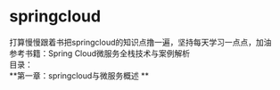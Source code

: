 # springcloud
打算慢慢跟着书把springcloud的知识点撸一遍，坚持每天学习一点点，加油  
参考书籍：Spring Cloud微服务全栈技术与案例解析    
目录：  
**第一章：springcloud与微服务概述  **

